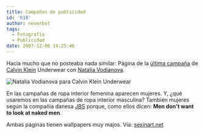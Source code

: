 ```yaml
---
title: Campañas de publicidad
id: '618'
author: neverbot
tags:
  - Fotografía
  - Publicidad
date: 2007-12-06 14:25:46
---
```


Hacía mucho que no posteaba nada similar: Página de la [última campaña](http://www.nataliasroom.com/) de [Calvin Klein](http://en.wikipedia.org/wiki/Calvin_Klein) Underwear con [Natalia Vodianova](http://en.wikipedia.org/wiki/Natalia_Vodianova).

![Natalia Vodianova para Calvin Klein Underwear](./natalia-vodianova.jpg "Natalia Vodianova para Calvin Klein Underwear")

En las campañas de ropa interior femenina aparecen mujeres. Y, ¿qué usaremos en las campañas de ropa interior masculina? También mujeres según la compañía danesa [JBS](http://www.jbs.dk/) porque, como ellos dicen: **Men don't want to look at naked men**.

Ambas páginas tienen wallpapers muy majos. Vía: [sexinart.net](http://www.sexinart.net/)